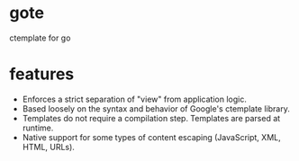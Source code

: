 gote
====

ctemplate for go

features
==========
* Enforces a strict separation of "view" from application logic.
* Based loosely on the syntax and behavior of Google's ctemplate library.
* Templates do not require a compilation step. Templates are parsed at runtime.
* Native support for some types of content escaping (JavaScript, XML, HTML, URLs).
